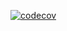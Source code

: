 [![codecov](https://codecov.io/gh/kittycat-homes/intract/branch/main/graph/badge.svg?token=KR2B0IHIAL)](https://codecov.io/gh/kittycat-homes/intract)